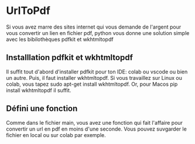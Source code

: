 # UrlToPdf
Si vous avez marre des sites internet qui vous demande de l'argent pour vous convertir un lien en fichier pdf, python vous donne une solution simple avec les bibilothèques pdfkit et wkhtmltopdf

## Installlation pdfkit et wkhtmltopdf
Il suffit tout d'abord d'installer pdfkit pour ton IDE: colab ou vscode ou bien un autre. Puis, il faut installer wkhtmltopdf. Si vous travaillez sur Linux ou colab, vous tapez sudo apt-get install wkhtmltopdf. Or, pour Macos pip install wkhtmltopdf il suffit.

## Défini une fonction
Comme dans le fichier main, vous avez une fonction qui fait l'affaire pour convertir un url en pdf en moins d'une seconde. Vous pouvez suvgarder le fichier en local ou sur colab par exemple.

